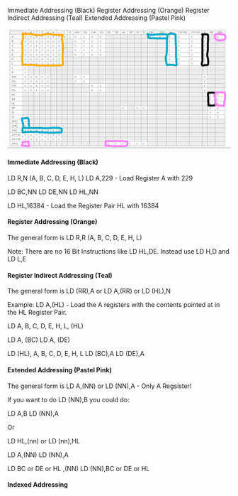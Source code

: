 
Immediate Addressing (Black)
Register Addressing  (Orange)
Register Indirect Addressing (Teal)
Extended Addressing (Pastel Pink)

![Image of Yaktocat](https://github.com/spectrumcomputing/ZX-Machine-Code/blob/main/Registers.jpg)

#### Immediate Addressing (Black)

LD R,N (A, B, C, D, E, H, L)
LD A,229 - Load Register A with 229

LD BC,NN
LD DE,NN
LD HL,NN

LD HL,16384 - Load the Register Pair HL with 16384

#### Register Addressing  (Orange)

The general form is LD R,R (A, B, C, D, E, H, L)

Note: There are no 16 Bit Instructions like LD HL,DE. Instead use LD H,D and LD L,E

#### Register Indirect Addressing (Teal)

The general form is LD (RR),A or LD A,(RR) or LD (HL),N

Example: LD A,(HL) - Load the A registers with the contents pointed at in the HL Register Pair.

LD A, B, C, D, E, H, L, (HL) 

LD A, (BC)
LD A, (DE)

LD (HL), A, B, C, D, E, H, L 
LD (BC),A 
LD (DE),A 

#### Extended Addressing (Pastel Pink)

The general form is LD A,(NN) or LD (NN),A - Only A Regsister! 

If you want to do LD (NN),B you could do:

LD A,B
LD (NN),A

Or

LD HL,(nn) or LD (nn),HL

LD A,(NN)
LD (NN),A

LD BC or DE or HL ,(NN)
LD (NN),BC or DE or HL

#### Indexed Addressing
